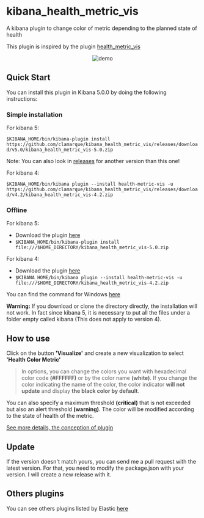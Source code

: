 # kibana_health_metric_vis
A kibana plugin  to change color of metric depending to the planned state of health 

This plugin is inspired by the plugin [health_metric_vis](https://github.com/DeanF/health_metric_vis)

<p align="center">
<img src="https://rawgit.com/clamarque/kibana_health_metric_vis/master/assets/img/demo.gif" alt="demo">
</p>

## Quick Start

You can install this plugin in Kibana 5.0.0 by doing the following instructions:

### Simple installation

For kibana 5:

`$KIBANA_HOME/bin/kibana-plugin install https://github.com/clamarque/kibana_health_metric_vis/releases/download/v5.0/kibana_health_metric_vis-5.0.zip `

Note: You can also look in [releases](https://github.com/clamarque/kibana_health_metric_vis/releases) for another version than this one!

For kibana 4:

`$KIBANA_HOME/bin/kibana plugin --install health-metric-vis -u https://github.com/clamarque/kibana_health_metric_vis/releases/download/v4.2/kibana_health_metric_vis-4.2.zip`

### Offline

For kibana 5:

* Download the plugin [here](https://github.com/clamarque/kibana_health_metric_vis/releases/download/v5.0/kibana_health_metric_vis-5.0.zip)
* `$KIBANA_HOME/bin/kibana-plugin install file:///$HOME_DIRECTORY/kibana_health_metric_vis-5.0.zip`

For kibana 4:

* Download the plugin [here](https://github.com/clamarque/kibana_health_metric_vis/releases/download/v4.2/kibana_health_metric_vis-4.2.zip)
* `$KIBANA_HOME/bin/kibana plugin --install health-metric-vis -u file:///$HOME_DIRECTORY/kibana_health_metric_vis-4.2.zip`

You can find the command for Windows [here](https://github.com/clamarque/Kibana_health_metric_vis/wiki#some-commands)

**Warning:** If you download or clone the directory directly, the installation will not work. In fact since kibana 5, it is necessary to put all the files under a folder empty called kibana (This does not apply to version 4).

## How to use

Click on the button **'Visualize'** and create a new visualization to select **'Health Color Metric'**

> In options, you can change the colors you want with hexadecimal color code **(#FFFFFF)** or by the color name **(white)**. If you change the color indicating the name of the color, the color indicator **will not update** and display **the black color by default**.

You can also specify a maximum threshold **(critical)** that is not exceeded but also an alert threshold **(warning)**. The color will be modified according to the state of health of the metric.

[See more details, the conception of plugin](https://github.com/clamarque/Kibana_health_metric_vis/wiki)

## Update 

If the version doesn't match yours, you can send me a pull request with the latest version. For that, you need to modify the package.json with your version. I will create a new release with it.

## Others plugins

You can see others plugins listed by Elastic [here](https://www.elastic.co/guide/en/kibana/current/known-plugins.html)
